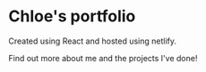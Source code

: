 # Chloe's portfolio

Created using React and hosted using netlify.

Find out more about me and the projects I've done!
